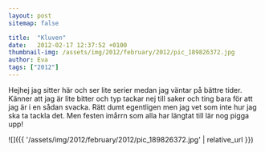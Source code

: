 ```yaml
---
layout: post
sitemap: false

title:  "Kluven"
date:   2012-02-17 12:37:52 +0100
thumbnail-img: /assets/img/2012/february/2012/pic_189826372.jpg
author: Eva
tags: ["2012"]
---
```


Hejhej jag sitter här och ser lite serier medan jag väntar på bättre tider. Känner att jag är lite bitter och typ tackar nej till saker och ting bara för att jag är i en sådan svacka. Rätt dumt egentligen men jag vet som inte hur jag ska ta tackla det. Men festen imårrn som alla har längtat till lär nog pigga upp!

![]({{ '/assets/img/2012/february/2012/pic_189826372.jpg'  | relative_url }})

